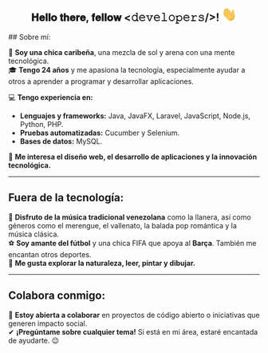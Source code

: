 <div align="center">
<h2> 𝐇𝐞𝐥𝐥𝐨 𝐭𝐡𝐞𝐫𝐞, 𝐟𝐞𝐥𝐥𝐨𝐰 <𝚍𝚎𝚟𝚎𝚕𝚘𝚙𝚎𝚛𝚜/>! <img src="https://github.com/ABSphreak/ABSphreak/blob/master/gifs/Hi.gif" width="30px"></h2>
</div>
## Sobre mí:

🌴 **Soy una chica caribeña**, una mezcla de sol y arena con una mente tecnológica.  
🎓 **Tengo 24 años** y me apasiona la tecnología, especialmente ayudar a otros a aprender a programar y desarrollar aplicaciones.  

💻 **Tengo experiencia en:**
- **Lenguajes y frameworks:** Java, JavaFX, Laravel, JavaScript, Node.js, Python, PHP.  
- **Pruebas automatizadas:** Cucumber y Selenium.  
- **Bases de datos:** MySQL.  

📱 **Me interesa el diseño web, el desarrollo de aplicaciones y la innovación tecnológica.**

---

## Fuera de la tecnología:

🎵 **Disfruto de la música tradicional venezolana** como la llanera, así como géneros como el merengue, el vallenato, la balada pop romántica y la música clásica.  
⚽ **Soy amante del fútbol** y una chica FIFA que apoya al **Barça**. También me encantan otros deportes.  
🌴 **Me gusta explorar la naturaleza, leer, pintar y dibujar.**

---

## Colabora conmigo:

👯 **Estoy abierta a colaborar** en proyectos de código abierto o iniciativas que generen impacto social.  
✔ **¡Pregúntame sobre cualquier tema!** Si está en mi área, estaré encantada de ayudarte. 😉  

